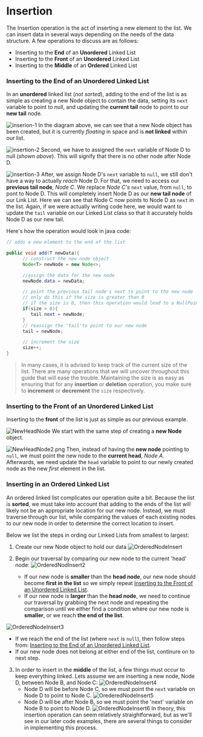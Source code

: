 # Insertion
The Insertion operation is the act of inserting a new element to the list. We can insert data in several ways depending on the needs of the data structure. A few operations to discuss are as follows:

- Inserting to the **End** of an **Unordered** Linked List
- Inserting to the **Front** of an **Unordered** Linked List
- Inserting to the **Middle** of an **Ordered** Linked List

### Inserting to the End of an Unordered Linked List
In an **unordered** linked list (*not sorted*), adding to the end of the list is as simple as creating a new Node object to contain the data, setting its `next` variable to point to null, and updating the **current tail** node to point to our **new tail** node.

![inserion-1](../images/insertion-1.png)
In the diagram above, we can see that a new Node object has been created, but it is currently *floating* in space and is **not linked** within our list.

![insertion-2](../images/insertion-2.png)
Second, we have to assigned the `next` variable of Node D to null (*shown above*). This will signify that there is no other node after Node D.

![insertion-3](../images/insertion-3.png)
After, we assign Node D's `next` variable to `null`, we still don't have a way to actually *reach* Node D. For that, we need to access our **previous tail node**, *Node C*. We replace *Node C's* `next` value, from `null`, to pont to Node D. This will completely insert Node D as our **new tail node** of our Link List. 
Here we can see that Node C now points to Node D as `next` in the list. Again, if we were actually writing code here, we would want to update the `tail` variable on our Linked List class so that it accurately holds Node D as our new tail.

Here's how the operation would look in java code:

```java
// adds a new element to the end of the list

public void add(T newData){
      // construct the new node object
      Node<T> newNode = new Node<>;

      //assign the data for the new node
      newNode.data = newData;

      // point the previous tail node's next to point to the new node
      // only do this if the size is greater than 0
      // if the size is 0, then this operation would lead to a NullPointerException because our tail is initialized to null
      if(size > 0){
         tail.next = newNode;
      }
      // reassign the 'tail'to point to our new node
      tail = newNode;

      // increment the size
      size++;
}
```

> In many cases, it is advised to keep track of the current size of the list. There are many operations that we will uncover throughout this guide that will ease the trouble. Maintaining the size is as easy as ensuring that for any **insertion** or **deletion** operation, you make sure to **increment** or **decrement** the `size` respectively.

### Inserting to the Front of an Unordered Linked List
Inserting to the **front** of the list is just as simple as our previous example. 

![NewHeadNode](../images/NewHeadNode.png)
We start with the same step of creating a **new Node** object.

![NewHeadNode2.png](../images/NewHeadNode2.png)
Then, instead of having the **new node** pointing to `null`,  we must point the new node to the **current head**, *Node A*.  
Afterwards, we need update the `head` variable to point to our newly created node as the new *first* element in the list.

### Inserting in an Ordered Linked List
An ordered linked list complicates our operation quite a bit. Because the list is **sorted**, we must take into account that adding to the ends of the list will likely not be an appropriate location for our new node. 
Instead, we must traverse through our list, while comparing the values of each existing nodes to our new node in order to determine the correct location to insert.

Below we list the steps in ording our Linked Lists from smallest to largest:

1. Create our new Node object to hold our data
![OrderedNodeInsert](../images/OrderedNodeInsert.png)

2. Begin our traversal by comparing our new node to the current 'head' node:
![OrderedNodInsert2](../images/OrderedNodeInsert2.png)
   - If our new node is **smaller** than the **head node**, our new node should become **first in the list** so we simply repeat [Inserting to the Front of an Unordered Linked List](#inserting-to-the-front-of-an-unordered-linked-list).
   - If our new node is **larger** than the **head node**, we need to continue our traversal by grabbing the next node and repeating the comparison until we either find a condition where our new node is **smaller**, or we reach **the end of the list**.

![OrderedNodeInsert3](../images/OrderedNodeInsert3.png)
- If we reach the end of the list (where `next` is `null`), then follow steps from: [Inserting to the End of an Unordered Linked List](#inserting-to-the-end-of-an-unordered-linked-list). 
- If our new node does not belong at either end of the list, continure on to next step.

3. In order to insert in the **middle** of the list, a few things must occur to keep everything linked. Lets assume we are inserting a new node, Node D, between Node B, and Node C:
![OrderedNodeInsert4](../images/OrderedNodeInsert4.png)
   - Node D will be before Node C, so we must point the `next` variable on Node D to point to Node C.
![OrederedNodeInsert5](../images/OrderedNodeInsert5.png)
   - Node D will be after Node B, so we must point the 'next' variable on Node B to point to Node D.
![OrderedNodeInsert6](../images/OrderedNodeInsert6.png)
In theory, this insertion operation can seem relatively straightforward, but as we'll see in our later code examples, there are several things to consider in implementing this process.
